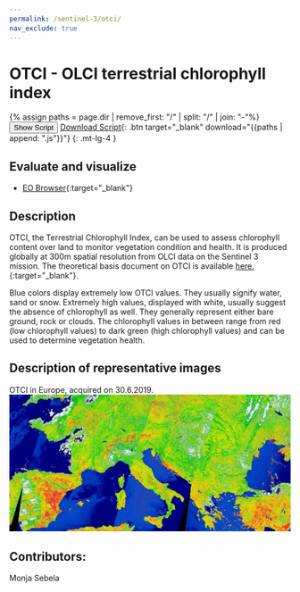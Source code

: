 ```yaml
---
permalink: /sentinel-3/otci/
nav_exclude: true
---
```


# OTCI - OLCI terrestrial chlorophyll index 
{% assign paths = page.dir | remove_first: "/" | split: "/" | join: "-"%}
<button class="btn btn-primary" id="toggle-script" onclick="toggleScript()">Show Script</button>
[Download Script](script.js){: .btn target="_blank" download="{{paths | append: ".js"}}"}
{: .mt-lg-4 }

<div id="script" style="display:none;"> 
{% highlight javascript %}
{% include_relative script.js %}
{% endhighlight %}
</div>

## Evaluate and visualize
 - [EO Browser](https://apps.sentinel-hub.com/eo-browser/?lat=44.868&lng=11.415&zoom=7&time=2019-06-30&preset=2_OTCI&datasource=Sentinel-3%20OLCI){:target="_blank"}   

## Description
OTCI, the Terrestrial Chlorophyll Index, can be used to assess chlorophyll content over land to monitor vegetation condition and health. 
It is produced globally at 300m spatial resolution from OLCI data on the Sentinel 3 mission. 
The theoretical basis document on OTCI is available [here.](https://sentinel.esa.int/documents/247904/349589/OLCI_L2_ATBD_OLCI_Terrestrial_Chlorophyll_Index.pdf){:target="_blank"}. 

Blue colors display extremely low OTCI values. They usually signify water, sand or snow. 
Extremely high values, displayed with white, usually suggest the absence of chlorophyll as well. They generally represent either bare ground, rock or clouds. 
The chlorophyll values in between range from red (low chlorophyll values) to dark green (high chlorophyll values) and can be used to determine vegetation health. 

## Description of representative images

OTCI in Europe, acquired on 30.6.2019. 
![OTCI in Europe](fig/fig1.jpg)

## Contributors:
Monja Sebela 


